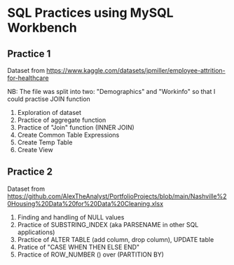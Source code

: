 # SQL Practices using MySQL Workbench
## Practice 1
Dataset from https://www.kaggle.com/datasets/jpmiller/employee-attrition-for-healthcare

NB: The file was split into two: "Demographics" and "Workinfo" so that I could practise JOIN function
1) Exploration of dataset
2) Practice of aggregate function
3) Practice of "Join" function (INNER JOIN)
4) Create Common Table Expressions
5) Create Temp Table
6) Create View

## Practice 2
Dataset from https://github.com/AlexTheAnalyst/PortfolioProjects/blob/main/Nashville%20Housing%20Data%20for%20Data%20Cleaning.xlsx
1) Finding and handling of NULL values
2) Practice of SUBSTRING_INDEX (aka PARSENAME in other SQL applications)
3) Practice of ALTER TABLE (add column, drop column), UPDATE table
4) Pratice of "CASE WHEN THEN ELSE END"
5) Practice of ROW_NUMBER () over (PARTITION BY)
